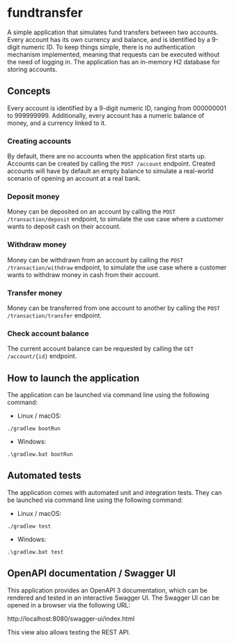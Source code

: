 # fundtransfer

A simple application that simulates fund transfers between two accounts.
Every account has its own currency and balance, and is identified by a 9-digit numeric ID.
To keep things simple, there is no authentication mechanism implemented, meaning that requests can be executed without the need of logging in.
The application has an in-memory H2 database for storing accounts.

## Concepts

Every account is identified by a 9-digit numeric ID, ranging from 000000001 to 999999999.
Additionally, every account has a numeric balance of money, and a currency linked to it.

### Creating accounts
By default, there are no accounts when the application first starts up.
Accounts can be created by calling the `POST /account` endpoint.
Created accounts will have by default an empty balance to simulate a real-world scenario of opening an account at a real bank.

### Deposit money
Money can be deposited on an account by calling the `POST /transaction/deposit` endpoint, to simulate the use case where a customer wants to deposit cash on their account.

### Withdraw money
Money can be withdrawn from an account by calling the `POST /transaction/withdraw` endpoint, to simulate the use case where a customer wants to withdraw money in cash from their account.

### Transfer money
Money can be transferred from one account to another by calling the `POST /transaction/transfer` endpoint.

### Check account balance
The current account balance can be requested by calling the `GET /account/{id}` endpoint.

## How to launch the application

The application can be launched via command line using the following command:

* Linux / macOS:
```shell
./gradlew bootRun
```

* Windows:
```batch
.\gradlew.bat bootRun
```

## Automated tests

The application comes with automated unit and integration tests.
They can be launched via command line using the following command:

* Linux / macOS:
```shell
./gradlew test
```

* Windows:
```batch
.\gradlew.bat test
```

## OpenAPI documentation / Swagger UI

This application provides an OpenAPI 3 documentation, which can be rendered and tested in an interactive Swagger UI.
The Swagger UI can be opened in a browser via the following URL:

http://localhost:8080/swagger-ui/index.html

This view also allows testing the REST API.
